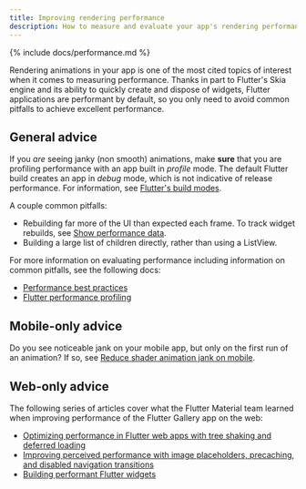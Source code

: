 ```yaml
---
title: Improving rendering performance
description: How to measure and evaluate your app's rendering performance.
---
```


{% include docs/performance.md %}

Rendering animations in your app is one of the most cited
topics of interest when it comes to measuring performance.
Thanks in part to Flutter's Skia engine and its ability
to quickly create and dispose of widgets,
Flutter applications are performant by default,
so you only need to avoid common pitfalls to achieve
excellent performance.

## General advice

If you _are_ seeing janky (non smooth) animations, make
**sure** that you are profiling performance with an
app built in _profile_ mode.
The default Flutter build creates an app in _debug_ mode,
which is not indicative of release performance.
For information,
see [Flutter's build modes][].

A couple common pitfalls:

* Rebuilding far more of the UI than expected each frame.
  To track widget rebuilds, see [Show performance data][].
* Building a large list of children directly, rather than
  using a ListView.

For more information on evaluating performance
including information on common pitfalls,
see the following docs:

* [Performance best practices][]
* [Flutter performance profiling][]

## Mobile-only advice

Do you see noticeable jank on your mobile app, but only on
the first run of an animation? If so, see
[Reduce shader animation jank on mobile][].

[Reduce shader animation jank on mobile]: {{site.url}}/perf/rendering/shader

## Web-only advice

The following series of articles cover what the Flutter Material
team learned when improving performance of the Flutter Gallery
app on the web:

* [Optimizing performance in Flutter web apps with tree shaking and deferred loading][shaking]
* [Improving perceived performance with image placeholders, precaching, and disabled navigation transitions][images]
* [Building performant Flutter widgets][]


[Building performant Flutter widgets]: {{site.flutter-medium}}/building-performant-flutter-widgets-3b2558aa08fa
[Flutter's build modes]: {{site.url}}/testing/build-modes
[Flutter performance profiling]: {{site.url}}/perf/rendering/ui-performance
[images]: {{site.flutter-medium}}/improving-perceived-performance-with-image-placeholders-precaching-and-disabled-navigation-6b3601087a2b
[Performance best practices]: {{site.url}}/perf/rendering/best-practices
[shaking]: {{site.flutter-medium}}/optimizing-performance-in-flutter-web-apps-with-tree-shaking-and-deferred-loading-535fbe3cd674
[Show performance data]: {{site.url}}/development/tools/android-studio#show-performance-data
